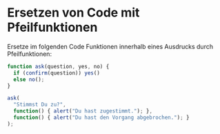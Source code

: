 
# Ersetzen von Code mit Pfeilfunktionen

Ersetze im folgenden Code Funktionen innerhalb eines Ausdrucks durch Pfeilfunktionen:

```js run
function ask(question, yes, no) {
  if (confirm(question)) yes()
  else no();
}

ask(
  "Stimmst Du zu?",
  function() { alert("Du hast zugestimmt."); },
  function() { alert("Du hast den Vorgang abgebrochen."); }
);
```
